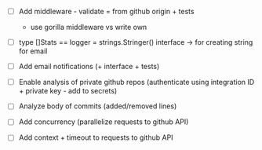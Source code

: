 - [ ] Add middleware - validate = from github origin + tests
	- use gorilla middleware vs write own


- [ ] type []Stats == logger = strings.Stringer() interface -> for creating string for email
- [ ] Add email notifications (+ interface + tests)


- [ ] Enable analysis of private github repos (authenticate using integration ID + private key - add to secrets)


- [ ] Analyze body of commits (added/removed lines)
- [ ] Add concurrency (parallelize requests to github API)
- [ ] Add context + timeout to requests to github API
